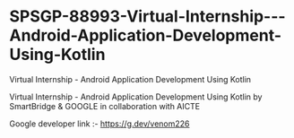# SPSGP-88993-Virtual-Internship---Android-Application-Development-Using-Kotlin
Virtual Internship - Android Application Development Using Kotlin


Virtual Internship - Android Application Development Using Kotlin by SmartBridge & GOOGLE in collaboration with AICTE

Google developer link :- https://g.dev/venom226
